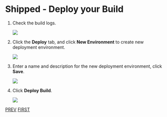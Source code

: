 # Shipped - Deploy your Build

1. Check the build logs.
 
    ![](posts/files/shipped-import-projects/assets/7.png)

1. Click the **Deploy** tab, and click **New Environment** to create new deployment environment.

    ![](posts/files/shipped-import-projects/assets/8.png)

1. Enter a name and description for the new deployment environment, click **Save**.
 
    ![](posts/files/shipped-import-projects/assets/9.png)

1. Click **Deploy Build**.

    ![](posts/files/shipped-import-projects/assets/10.png)

<a href="2.md">PREV</a> <a href="1.md">FIRST</a>
